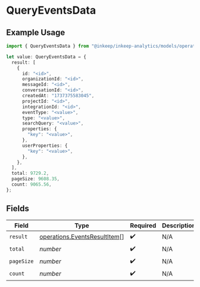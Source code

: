 # QueryEventsData

## Example Usage

```typescript
import { QueryEventsData } from "@inkeep/inkeep-analytics/models/operations";

let value: QueryEventsData = {
  result: [
    {
      id: "<id>",
      organizationId: "<id>",
      messageId: "<id>",
      conversationId: "<id>",
      createdAt: "1737375583045",
      projectId: "<id>",
      integrationId: "<id>",
      eventType: "<value>",
      type: "<value>",
      searchQuery: "<value>",
      properties: {
        "key": "<value>",
      },
      userProperties: {
        "key": "<value>",
      },
    },
  ],
  total: 9729.2,
  pageSize: 9608.35,
  count: 9065.56,
};
```

## Fields

| Field                                                                        | Type                                                                         | Required                                                                     | Description                                                                  |
| ---------------------------------------------------------------------------- | ---------------------------------------------------------------------------- | ---------------------------------------------------------------------------- | ---------------------------------------------------------------------------- |
| `result`                                                                     | [operations.EventsResultItem](../../models/operations/eventsresultitem.md)[] | :heavy_check_mark:                                                           | N/A                                                                          |
| `total`                                                                      | *number*                                                                     | :heavy_check_mark:                                                           | N/A                                                                          |
| `pageSize`                                                                   | *number*                                                                     | :heavy_check_mark:                                                           | N/A                                                                          |
| `count`                                                                      | *number*                                                                     | :heavy_check_mark:                                                           | N/A                                                                          |